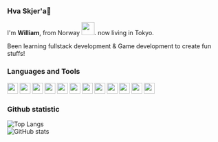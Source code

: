### Hva Skjer'a👋


I'm **William**, from Norway
<img src="https://user-images.githubusercontent.com/52475057/97868871-ce908180-1d53-11eb-9675-515433a64667.png" width="30px">. now living in Tokyo.

Been learning fullstack development & Game development to create fun stuffs!

### Languages and Tools

<code><img height="25" src="https://devicons.github.io/devicon/devicon.git/icons/html5/html5-plain.svg"/></code>
<code><img height="25" src="https://devicons.github.io/devicon/devicon.git/icons/css3/css3-plain.svg"/></code>
<code><img height="25" src="https://devicons.github.io/devicon/devicon.git/icons/javascript/javascript-original.svg"/></code>
<code><img height="25" src="https://devicons.github.io/devicon/devicon.git/icons/csharp/csharp-original.svg"/></code>
<code><img height="25" src="https://devicons.github.io/devicon/devicon.git/icons/jquery/jquery-original-wordmark.svg"/></code>
<code><img height="25" src="https://devicons.github.io/devicon/devicon.git/icons/nodejs/nodejs-plain.svg"/></code>
<code><img height="25" src="https://devicons.github.io/devicon/devicon.git/icons/express/express-original.svg"/></code>
<code><img height="25" src="https://devicons.github.io/devicon/devicon.git/icons/git/git-original-wordmark.svg"/></code>
<code><img height="25" src="https://devicons.github.io/devicon/devicon.git/icons/mongodb/mongodb-original-wordmark.svg"/></code>
<code><img height="25" src="https://devicons.github.io/devicon/devicon.git/icons/react/react-original.svg"/></code>
<code><img height="25" src="https://devicons.github.io/devicon/devicon.git/icons/sass/sass-original.svg"/></code>
<code><img height="25" src="https://devicons.github.io/devicon/devicon.git/icons/trello/trello-plain-wordmark.svg"/></code>

### Github statistic

![Top Langs](https://github-readme-stats.vercel.app/api/top-langs/?username=William46503&layout=compact)\
![GitHub stats](https://github-readme-stats.vercel.app/api?username=William46503&show_icons=true&count_private=true?)
